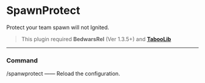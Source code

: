 # SpawnProtect
Protect your team spawn will not Ignited.

> This plugin required **BedwarsRel** (Ver 1.3.5+) and **[TabooLib](http://www.mcbbs.net/thread-773065-1-1.html)**
---
### Command
/spanwprotect —— Reload the configuration.  

